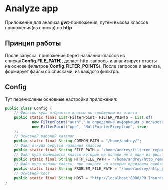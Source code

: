 # Analyze app

Приложение для анализа **gwt**-приложения, путем вызова классов приложения(из списка) по **http**

## Принцип работы

После запуска, приложение берет названия классов из списка(**Config.FILE_PATH**), делает http-запросы
и анализирует ответы на основе фильтров(**Config.FILTER_POINTS**). После запросов и анализа, формирует файлы
со списками, из каждого фильтра.

## Config

Тут перечислены основные настройки приложения:

```java
public class Config {
    // Фильтры куда отбраются классы по сообщению из ответа
    public static final List<FilterPoint> FILTER_POINTS = List.of(
            new FilterPoint("auth","Не определена информация о пользователе", false),
            new FilterPoint("npe", "NullPointerException", true)
    );
    // Основной рабочий каталог
    public static final String COMMON_PATH = "/home/andrey/";
    // Файл откуда берутся названия классов
    public static final String FILE_PATH = "/home/andrey/filtered_report.txt";
    // Файл куда помещаются классы которые не попали не в один из фильтров
    public static final String HTTP_FILE_PATH = "/home/andrey/http_remains_report.txt";
    // Файл куда попали классы, при запросе на которые произошла ошибка(исключение)
    public static final String PROBLEM_FILE_PATH = "/home/andrey/http_problem_report.txt";
    // Основной хост
    public static final String HOST = "http://localhost:8080/PO.Insurance/";
}
```

